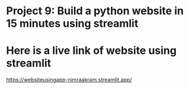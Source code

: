 # Project 9: Build a python website in 15 minutes using streamlit
# Here is a live link of website using streamlit
https://websiteusingapp-nimraakram.streamlit.app/

